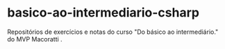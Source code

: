 # basico-ao-intermediario-csharp
Repositórios de exercícios e notas do curso "Do básico ao intermediário." do MVP Macoratti .
